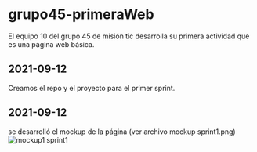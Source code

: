 # grupo45-primeraWeb
El equipo 10 del grupo 45 de misión tic desarrolla su primera actividad que es una página web básica.

## 2021-09-12
Creamos el repo y el proyecto para el primer sprint.

## 2021-09-12
se desarrolló el mockup de la página (ver archivo mockup sprint1.png)
<img src="https://github.com/jburitic/semana-1-10/blob/main/mockup%20sprint1.png"
     alt="mockup1 sprint1" style="float: left; margin-right: 10px;" />
